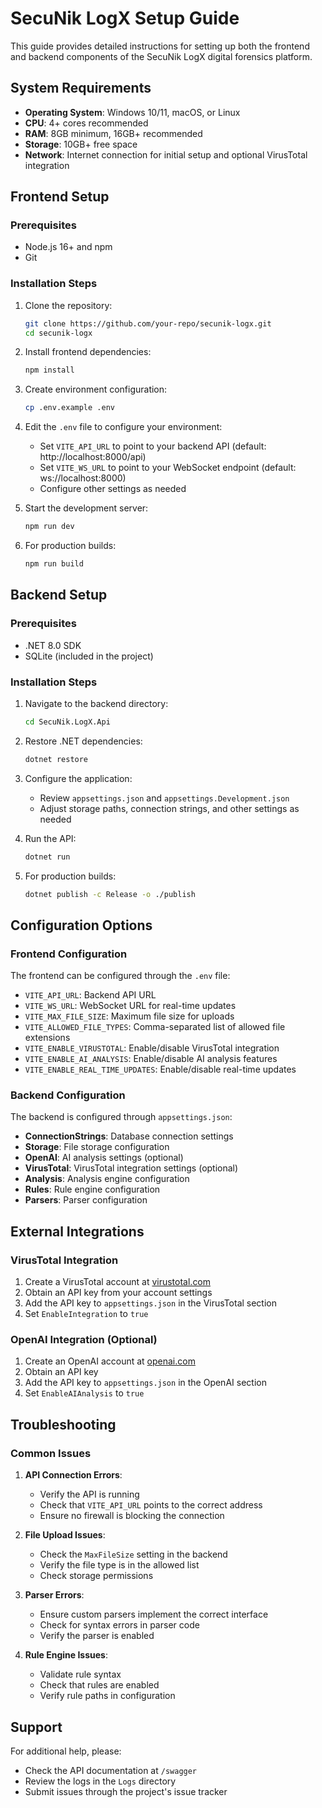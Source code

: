 # SecuNik LogX Setup Guide

This guide provides detailed instructions for setting up both the frontend and backend components of the SecuNik LogX digital forensics platform.

## System Requirements

- **Operating System**: Windows 10/11, macOS, or Linux
- **CPU**: 4+ cores recommended
- **RAM**: 8GB minimum, 16GB+ recommended
- **Storage**: 10GB+ free space
- **Network**: Internet connection for initial setup and optional VirusTotal integration

## Frontend Setup

### Prerequisites

- Node.js 16+ and npm
- Git

### Installation Steps

1. Clone the repository:
   ```bash
   git clone https://github.com/your-repo/secunik-logx.git
   cd secunik-logx
   ```

2. Install frontend dependencies:
   ```bash
   npm install
   ```

3. Create environment configuration:
   ```bash
   cp .env.example .env
   ```

4. Edit the `.env` file to configure your environment:
   - Set `VITE_API_URL` to point to your backend API (default: http://localhost:8000/api)
   - Set `VITE_WS_URL` to point to your WebSocket endpoint (default: ws://localhost:8000)
   - Configure other settings as needed

5. Start the development server:
   ```bash
   npm run dev
   ```

6. For production builds:
   ```bash
   npm run build
   ```

## Backend Setup

### Prerequisites

- .NET 8.0 SDK
- SQLite (included in the project)

### Installation Steps

1. Navigate to the backend directory:
   ```bash
   cd SecuNik.LogX.Api
   ```

2. Restore .NET dependencies:
   ```bash
   dotnet restore
   ```

3. Configure the application:
   - Review `appsettings.json` and `appsettings.Development.json`
   - Adjust storage paths, connection strings, and other settings as needed

4. Run the API:
   ```bash
   dotnet run
   ```

5. For production builds:
   ```bash
   dotnet publish -c Release -o ./publish
   ```

## Configuration Options

### Frontend Configuration

The frontend can be configured through the `.env` file:

- `VITE_API_URL`: Backend API URL
- `VITE_WS_URL`: WebSocket URL for real-time updates
- `VITE_MAX_FILE_SIZE`: Maximum file size for uploads
- `VITE_ALLOWED_FILE_TYPES`: Comma-separated list of allowed file extensions
- `VITE_ENABLE_VIRUSTOTAL`: Enable/disable VirusTotal integration
- `VITE_ENABLE_AI_ANALYSIS`: Enable/disable AI analysis features
- `VITE_ENABLE_REAL_TIME_UPDATES`: Enable/disable real-time updates

### Backend Configuration

The backend is configured through `appsettings.json`:

- **ConnectionStrings**: Database connection settings
- **Storage**: File storage configuration
- **OpenAI**: AI analysis settings (optional)
- **VirusTotal**: VirusTotal integration settings (optional)
- **Analysis**: Analysis engine configuration
- **Rules**: Rule engine configuration
- **Parsers**: Parser configuration

## External Integrations

### VirusTotal Integration

1. Create a VirusTotal account at [virustotal.com](https://www.virustotal.com)
2. Obtain an API key from your account settings
3. Add the API key to `appsettings.json` in the VirusTotal section
4. Set `EnableIntegration` to `true`

### OpenAI Integration (Optional)

1. Create an OpenAI account at [openai.com](https://www.openai.com)
2. Obtain an API key
3. Add the API key to `appsettings.json` in the OpenAI section
4. Set `EnableAIAnalysis` to `true`

## Troubleshooting

### Common Issues

1. **API Connection Errors**:
   - Verify the API is running
   - Check that `VITE_API_URL` points to the correct address
   - Ensure no firewall is blocking the connection

2. **File Upload Issues**:
   - Check the `MaxFileSize` setting in the backend
   - Verify the file type is in the allowed list
   - Check storage permissions

3. **Parser Errors**:
   - Ensure custom parsers implement the correct interface
   - Check for syntax errors in parser code
   - Verify the parser is enabled

4. **Rule Engine Issues**:
   - Validate rule syntax
   - Check that rules are enabled
   - Verify rule paths in configuration

## Support

For additional help, please:
- Check the API documentation at `/swagger`
- Review the logs in the `Logs` directory
- Submit issues through the project's issue tracker